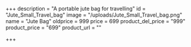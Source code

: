 +++
description = "A portable jute bag for travelling"
id = "Jute_Small_Travel_bag"
image = "/uploads/Jute_Small_Travel_bag.png"
name = "Jute Bag"
oldprice = 999
price = 699
product_del_price = "999"
product_price = "699"
product_url = ""

+++
